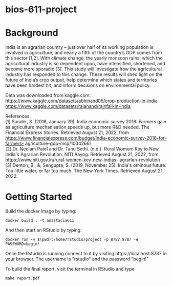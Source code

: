 # bios-611-project

# Background
India is an agrarian country – just over half of its working population is involved in agriculture, and 
nearly a fifth of the country’s GDP comes from this sector [1,2]. With climate change, the yearly 
monsoon rains, which the agricultural industry is so dependent upon, have intensified, shortened, and 
become more sporadic [3]. This study will investigate how the agricultural industry has responded to 
this change. These results will shed light on the future of India’s crop output, help determine which 
states and territories have been hardest hit, and inform decisions on environmental policy.

Data was downloaded from kaggle.com:<br />
  https://www.kaggle.com/datasets/abhinand05/crop-production-in-india<br />
  https://www.kaggle.com/datasets/rajanand/rainfall-in-india<br />

References: <br />
[1] Sunder, S. (2018, January 29). India economic survey 2018: Farmers gain as agriculture 
mechanisation speeds up, but more R&D needed. The Financial Express Stories. Retrieved August 21, 
2022, from https://www.financialexpress.com/budget/india-economic-survey-2018-for-farmers-
agriculture-gdp-msp/1034266/ <br />
[2] Dr. Neelam Patel and Dr. Tanu Sethi. (n.d.). Rural Women: Key to New India's Agrarian Revolution. 
NITI Aayog. Retrieved August 21, 2022, from https://www.niti.gov.in/rural-women-key-new-indias-
agrarian-revolution <br />
[3] Denton, B., &; Sengupta, S. (2019, November 25). India's ominous future: Too little water, or far too 
much. The New York Times. Retrieved August 21, 2022. <br />

# Getting Started

Build the docker image by typing:
```
docker build . -t anastacia611
```

And then start an RStudio by typing:
```
docker run -v $(pwd):/home/rstudio/project -p 8787:8787 -e PASSWORD=begin!
```

Once the Rstudio is running connect to it by visiting
https://localhost:8787 in your browser. The username is "rstudio" and the password "begin!"

To build the final report, visit the terminal in RStudio and type
```
make report.pdf
```
